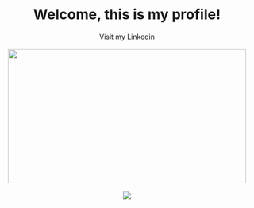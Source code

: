 <div align="center">
 <h1>Welcome, this is my profile!</h1>
 <span font-size="14px">Visit my <a href="https://www.linkedin.com/in/luiz-toquetto/">Linkedin</a></span><br/><br/>
 <div style="border-radius; 100px:">
  <img height="270" width="480" src="https://cdn.pixabay.com/photo/2020/08/05/20/56/keyboard-5466431_960_720.jpg" />
 </div>
</div>

<div align="center">
  <br/><img src="https://github-readme-stats.vercel.app/api/top-langs/?username=luiztoquetto&layout=compact&theme=onedark" />
</div>
